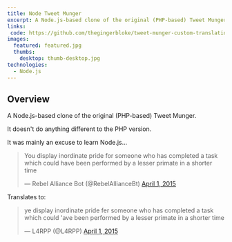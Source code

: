 ```yaml
---
title: Node Tweet Munger
excerpt: A Node.js-based clone of the original (PHP-based) Tweet Munger
links:
 code: https://github.com/thegingerbloke/tweet-munger-custom-translations-node
images:
  featured: featured.jpg
  thumbs:
    desktop: thumb-desktop.jpg
technologies:
  - Node.js
---
```


## Overview

A Node.js-based clone of the original (PHP-based) Tweet Munger.

It doesn't do anything different to the PHP version.

It was mainly an excuse to learn Node.js...

<blockquote class="twitter-tweet" lang="en"><p>You display inordinate pride for someone who has completed a task which could have been performed by a lesser primate in a shorter time</p>&mdash; Rebel Alliance Bot (@RebelAllianceBt) <a href="https://twitter.com/RebelAllianceBt/status/583298483303686144">April 1, 2015</a></blockquote>
<script async src="//platform.twitter.com/widgets.js" charset="utf-8"></script>

Translates to:

<blockquote class="twitter-tweet" lang="en"><p>ye display inordinate pride fer someone who has completed a task which could &#39;ave been performed by a lesser primate in a shorter time</p>&mdash; L4RPP (@L4RPP) <a href="https://twitter.com/L4RPP/status/583298485241438208">April 1, 2015</a></blockquote>
<script async src="//platform.twitter.com/widgets.js" charset="utf-8"></script>
